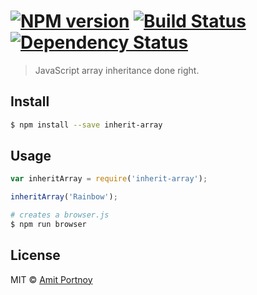 #  [![NPM version][npm-image]][npm-url] [![Build Status][travis-image]][travis-url] [![Dependency Status][daviddm-image]][daviddm-url]

> JavaScript array inheritance done right.


## Install

```sh
$ npm install --save inherit-array
```


## Usage

```js
var inheritArray = require('inherit-array');

inheritArray('Rainbow');
```

```sh
# creates a browser.js
$ npm run browser
```


## License

MIT © [Amit Portnoy](https://github.com/amitport)


[npm-image]: https://badge.fury.io/js/inherit-array.svg
[npm-url]: https://npmjs.org/package/inherit-array
[travis-image]: https://travis-ci.org/amitport/inherit-array.svg?branch=master
[travis-url]: https://travis-ci.org/amitport/inherit-array
[daviddm-image]: https://david-dm.org/amitport/inherit-array.svg?theme=shields.io
[daviddm-url]: https://david-dm.org/amitport/inherit-array
